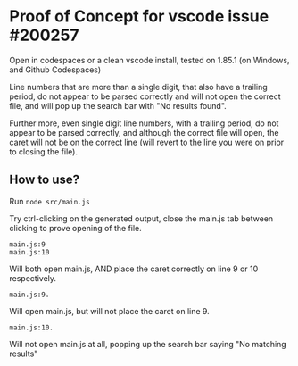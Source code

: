 # Proof of Concept for vscode issue #200257

Open in codespaces or a clean vscode install, tested on 1.85.1 (on Windows, and Github Codespaces)

Line numbers that are more than a single digit, that also have a trailing period, do not appear to be parsed correctly and will not open the correct file, and will pop up the search bar with "No results found".

Further more, even single digit line numbers, with a trailing period, do not appear to be parsed correctly, and although the correct file will open, the caret will not be on the correct line (will revert to the line you were on prior to closing the file).

## How to use?

Run `node src/main.js`

Try ctrl-clicking on the generated output, close the main.js tab between clicking to prove opening of the file.

```
main.js:9
main.js:10
```
Will both open main.js, AND place the caret correctly on line 9 or 10 respectively.

```
main.js:9.
```
Will open main.js, but will not place the caret on line 9.

```
main.js:10.
```
Will not open main.js at all, popping up the search bar saying "No matching results"